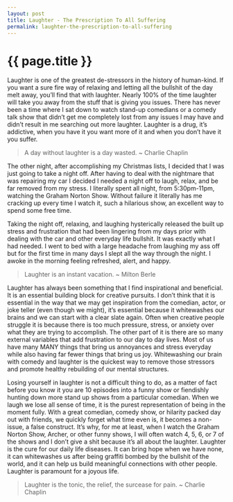 ```yaml
---
layout: post
title: Laughter - The Prescription To All Suffering
permalink: laughter-the-prescription-to-all-suffering
---
```


# {{ page.title }}

Laughter is one of the greatest de-stressors in the history of human-kind. If you want a sure fire way of relaxing and letting all the bullshit of the day melt away, you’ll find that with laughter. Nearly 100% of the time laughter will take you away from the stuff that is giving you issues. There has never been a time where I sat down to watch stand-up comedians or a comedy talk show that didn’t get me completely lost from any issues I may have and didn’t result in me searching out more laughter. Laughter is a drug, it’s addictive, when you have it you want more of it and when you don’t have it you suffer.

> A day without laughter is a day wasted.
> ~ Charlie Chaplin

The other night, after accomplishing my Christmas lists, I decided that I was just going to take a night off. After having to deal with the nightmare that was repairing my car I decided I needed a night off to laugh, relax, and be far removed from my stress. I literally spent all night, from 5:30pm-11pm, watching the Graham Norton Show. Without failure it literally has me cracking up every time I watch it, such a hilarious show, an excellent way to spend some free time.

Taking the night off, relaxing, and laughing hysterically released the built up stress and frustration that had been lingering from my days prior with dealing with the car and other everyday life bullshit. It was exactly what I had needed. I went to bed with a large headache from laughing my ass off but for the first time in many days I slept all the way through the night. I awoke in the morning feeling refreshed, alert, and happy.

> Laughter is an instant vacation.
> ~ Milton Berle

Laughter has always been something that I find inspirational and beneficial. It is an essential building block for creative pursuits. I don’t think that it is essential in the way that we may get inspiration from the comedian, actor, or joke teller (even though we might), it’s essential because it whitewashes our brains and we can start with a clear slate again. Often when creative people struggle it is because there is too much pressure, stress, or anxiety over what they are trying to accomplish. The other part of it is there are so many external variables that add frustration to our day to day lives. Most of us have many MANY things that bring us annoyances and stress everyday while also having far fewer things that bring us joy. Whitewashing our brain with comedy and laughter is the quickest way to remove those stressors and promote healthy rebuilding of our mental structures.

Losing yourself in laughter is not a difficult thing to do, as a matter of fact before you know it you are 10 episodes into a funny show or fiendishly hunting down more stand up shows from a particular comedian. When we laugh we lose all sense of time, it is the purest representation of being in the moment fully. With a great comedian, comedy show, or hilarity packed day out with friends, we quickly forget what time even is, it becomes a non-issue, a false construct. It’s why, for me at least, when I watch the Graham Norton Show, Archer, or other funny shows, I will often watch 4, 5, 6, or 7 of the shows and I don’t give a shit because it’s all about the laughter. Laughter is the cure for our daily life diseases. It can bring hope when we have none, it can whitewashes us after being graffiti bombed by the bullshit of the world, and it can help us build meaningful connections with other people. Laughter is paramount for a joyous life.

> Laughter is the tonic, the relief, the surcease for pain.
> ~ Charlie Chaplin
